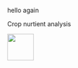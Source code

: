 hello again
<p>Crop nurtient analysis</p>
<img src="images\images\chavali.jpg" style=" width:60px ; height:60px "  >